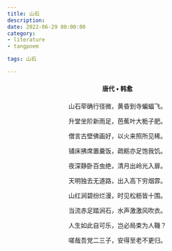 ```yaml
---
title: 山石
description:
date: 2022-06-29 00:00:00
category:
- literature
- tangpoem

tags: 山石

---
```


<div id="poem-author">
唐代 • 韩愈
</div>
<div id="poem-body">
<p class="poem-paragraph">山石荦确行径微，黄昏到寺蝙蝠飞。</p>
<p class="poem-paragraph">升堂坐阶新雨足，芭蕉叶大栀子肥。</p>
<p class="poem-paragraph">僧言古壁佛画好，以火来照所见稀。</p>
<p class="poem-paragraph">铺床拂席置羹饭，疏粝亦足饱我饥。</p>
<p class="poem-paragraph">夜深静卧百虫绝，清月出岭光入扉。</p>
<p class="poem-paragraph">天明独去无道路，出入高下穷烟霏。</p>
<p class="poem-paragraph">山红涧碧纷烂漫，时见松枥皆十围。</p>
<p class="poem-paragraph">当流赤足踏涧石，水声激激风吹衣。</p>
<p class="poem-paragraph">人生如此自可乐，岂必局束为人鞿？</p>
<p class="poem-paragraph">嗟哉吾党二三子，安得至老不更归。</p>

</div>

<style>

#poem-author {
    width: 100%;
    text-align: center;
    margin: 20px 0;
    font-weight: bold;
}
#poem-body {
    width: 100%;
    text-align: center;
}
.poem-paragraph {
    font-family: "仿宋"
}

</style>